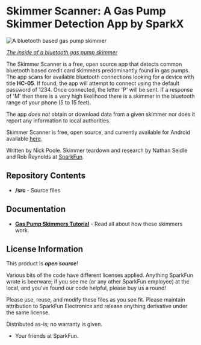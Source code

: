 Skimmer Scanner: A Gas Pump Skimmer Detection App by SparkX
===========================================================

![A bluetooth based gas pump skimmer](https://cdn.sparkfun.com/assets/learn_tutorials/6/9/4/Skimmer-IC_labels.jpg)

[*The inside of a bluetooth gas pump skimmer*](https://learn.sparkfun.com/tutorials/gas-pump-skimmers)

The Skimmer Scanner is a free, open source app that detects common bluetooth based credit card skimmers predominantly found in gas pumps. The app scans for available bluetooth connections looking for a device with title **HC-05**. If found, the app will attempt to connect using the default password of 1234. Once connected, the letter 'P' will be sent. If a response of 'M' then there is a very high likelihood there is a skimmer in the bluetooth range of your phone (5 to 15 feet).

The app *does not* obtain or download data from a given skimmer nor does it report any information to local authorities.

Skimmer Scanner is free, open source, and currently available for Android available [here](https://play.google.com/store/apps/details?id=skimmerscammer.skimmerscammer).

Written by Nick Poole. Skimmer teardown and research by Nathan Seidle and Rob Reynolds at [SparkFun](http://www.sparkfun.com).

Repository Contents
-------------------

* **/src** - Source files

Documentation
--------------

* **[Gas Pump Skimmers Tutorial](https://learn.sparkfun.com/tutorials/gas-pump-skimmers)** - Read all about how these skimmers work.

License Information
-------------------

This product is _**open source**_! 

Various bits of the code have different licenses applied. Anything SparkFun wrote is beerware; if you see me (or any other SparkFun employee) at the local, and you've found our code helpful, please buy us a round!

Please use, reuse, and modify these files as you see fit. Please maintain attribution to SparkFun Electronics and release anything derivative under the same license.

Distributed as-is; no warranty is given.

- Your friends at SparkFun.

